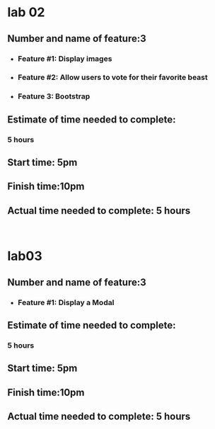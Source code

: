 # lab 02 

##  **Number and name of feature:3**
- ### Feature #1: Display images
- ### Feature #2: Allow users to vote for their favorite beast
- ### Feature 3: Bootstrap

## **Estimate of time needed to complete:** 
### 5 hours

## Start time: 5pm
## Finish time:10pm
## Actual time needed to complete: 5 hours
<br>

# lab03

##  **Number and name of feature:3**
- ### Feature #1: Display a Modal
## **Estimate of time needed to complete:** 
### 5 hours
## Start time: 5pm
## Finish time:10pm
## Actual time needed to complete: 5 hours